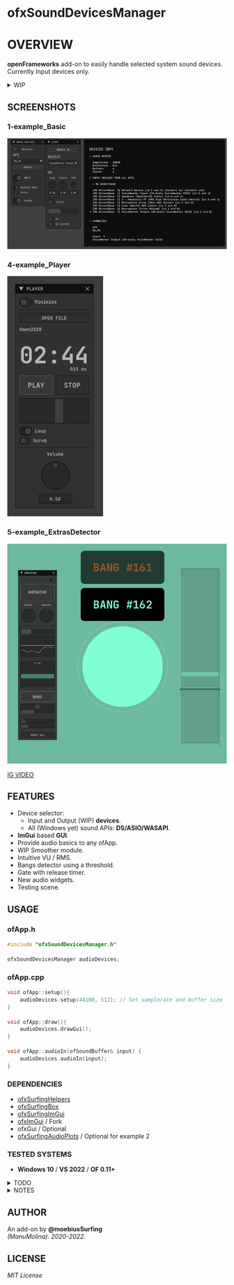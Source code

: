 # ofxSoundDevicesManager

# OVERVIEW
**openFrameworks** add-on to easily handle selected system sound devices.  
Currently Input devices only.  
 
<details>
<summary>WIP</summary>

- ONLY MS WINDOWS YET. SHOULD ADD macOS / Linux APIs ENGINES.
- USING MS DIRECTSHOW. ASIO OR WASAPI HAS NOT BEEN TESTED BUT SHOULD WORK.
- CURRENTLY USING ONLY INPUT YET. INTENDED TO BE USED ON AN AUDIO ANALYZER.
- DEVICES OUTPUT SELECTOR SEEMS NOT WORKING YET. USES THE DEFAULT DEVICE.
- COMPATIBLE WITH ofxSurfingAudioPlots FOR STYLED WAVEFORM PLOT.
</details>

## SCREENSHOTS

### 1-example_Basic
![](/1-example_Basic/Capture.PNG)  

### 4-example_Player
![](/4-example_Player/Capture.PNG)  

### 5-example_ExtrasDetector
![](/5-example_ExtrasDetector/Capture.PNG)  

[IG VIDEO](https://www.instagram.com/reel/Cn22iKeDfV-/?utm_source=ig_web_copy_link)  

## FEATURES
- Device selector: 
	- Input and Output (WIP) **devices**.
	- All (Windows yet) sound APIs: **DS/ASIO/WASAPI**. 
- **ImGui** based **GUI**.
- Provide audio basics to any ofApp.
- WIP Smoother module.
- Intuitive VU / RMS.
- Bangs detector using a threshold.
- Gate with release timer.
- New audio widgets.
- Testing scene.

## USAGE
 
### ofApp.h
```.cpp
#include "ofxSoundDevicesManager.h"

ofxSoundDevicesManager audioDevices;
```

### ofApp.cpp
```.cpp
void ofApp::setup(){
	audioDevices.setup(44100, 512); // Set samplerate and buffer size
}

void ofApp::draw(){
	audioDevices.drawGui();
}

void ofApp::audioIn(ofSoundBuffer& input) {
	audioDevices.audioIn(input);
}
```

### DEPENDENCIES
* [ofxSurfingHelpers](https://github.com/moebiussurfing/ofxSurfingHelpers)
* [ofxSurfingBox](https://github.com/moebiussurfing/ofxSurfingBox)
* [ofxSurfingImGui](https://github.com/moebiussurfing/ofxSurfingImGui)
* [ofxImGui](https://github.com/Daandelange/ofxImGui/) / Fork
* ofxGui / Optional
* [ofxSurfingAudioPlots](https://github.com/moebiussurfing/ofxSurfingAudioPlots/) / Optional for example 2

### TESTED SYSTEMS
- **Windows 10** / **VS 2022** / **OF 0.11+**

<details>
<summary>TODO</summary>

* Make it https://github.com/roymacdonald/ofxSoundObjects compatible. (?)
* Merge some stuff from https://github.com/roymacdonald/ofxSoundDeviceManager. (?)
* Test and make it macOS-compatible.
* Improve settings using Port names instead of Port Numbers.
</details>

<details>
<summary>NOTES</summary>

* Would crash when hot-changing the sound API **DS/ASIO/WASAPI**, but should wake up and reload fine the settings after restarting the app or by hardcoding devices. 
</details>

## AUTHOR
An add-on by **@moebiusSurfing**  
*(ManuMolina). 2020-2022.*

## LICENSE
*MIT License*